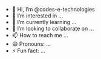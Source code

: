 - 👋 Hi, I’m @codes-e-technologies
- 👀 I’m interested in ...
- 🌱 I’m currently learning ...
- 💞️ I’m looking to collaborate on ...
- 📫 How to reach me ...
- 😄 Pronouns: ...
- ⚡ Fun fact: ...

<!---
codes-e-technologies/codes-e-technologies is a ✨ special ✨ repository because its `README.md` (this file) appears on your GitHub profile.
You can click the Preview link to take a look at your changes.
--->
